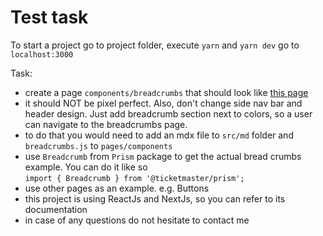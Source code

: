 # Test task

To start a project go to project folder, execute `yarn` and `yarn dev` go to `localhost:3000`

Task:

- create a page `components/breadcrumbs` that should look like [this page](https://code.ticketmaster.com/aurora/#/breadcrumbs)
- it should NOT be pixel perfect. Also, don't change side nav bar and header design. Just add breadcrumb section next to colors, so a user can navigate to the breadcrumbs page.
- to do that you would need to add an mdx file to `src/md` folder and `breadcrumbs.js` to `pages/components`
- use `Breadcrumb` from `Prism` package to get the actual bread crumbs example. You can do it like so  
  `import { Breadcrumb } from '@ticketmaster/prism';`
- use other pages as an example. e.g. Buttons
- this project is using ReactJs and NextJs, so you can refer to its documentation
- in case of any questions do not hesitate to contact me

